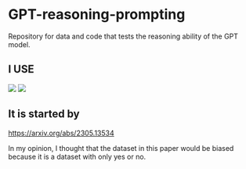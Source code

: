 # GPT-reasoning-prompting
Repository for data and code that tests the reasoning ability of the GPT model.

## I USE
<img src="https://img.shields.io/badge/python-3776AB?style=flat-square&logo=Python&logoColor=white"/> <img src="https://img.shields.io/badge/pytorch-EE4C2C?style=flat-square&logo=Pytorch&logoColor=white"/>

## It is started by
https://arxiv.org/abs/2305.13534

In my opinion, I thought that the dataset in this paper would be biased because it is a dataset with only yes or no.
